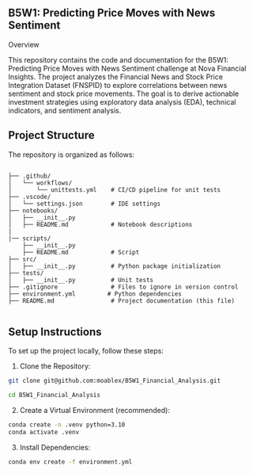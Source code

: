 ## B5W1: Predicting Price Moves with News Sentiment

Overview

This repository contains the code and documentation for the B5W1: Predicting Price Moves with News Sentiment challenge at Nova Financial Insights. The project analyzes the Financial News and Stock Price Integration Dataset (FNSPID) to explore correlations between news sentiment and stock price movements. The goal is to derive actionable investment strategies using exploratory data analysis (EDA), technical indicators, and sentiment analysis.

## Project Structure

The repository is organized as follows:

```

├── .github/
│   └── workflows/
│       └── unittests.yml    # CI/CD pipeline for unit tests
├── .vscode/
│   └── settings.json        # IDE settings
├── notebooks/
│   ├── __init__.py
│   ├── README.md            # Notebook descriptions
|
|── scripts/
    ├── __init__.py
    ├── README.md            # Script
├── src/
│   ├── __init__.py          # Python package initialization
├── tests/
│   ├── __init__.py          # Unit tests
├── .gitignore               # Files to ignore in version control
├── environment.yml         # Python dependencies
├── README.md                # Project documentation (this file)


```

## Setup Instructions

To set up the project locally, follow these steps:

1. Clone the Repository:

```bash
git clone git@github.com:moablex/B5W1_Financial_Analysis.git

cd B5W1_Financial_Analysis

```

2. Create a Virtual Environment (recommended):

```bash
conda create -n .venv python=3.10
conda activate .venv
```

3. Install Dependencies:

```bash
conda env create -f environment.yml

```
